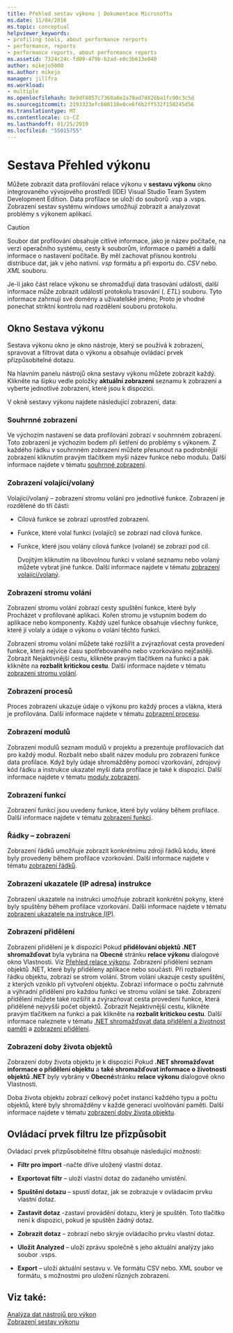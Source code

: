 ```yaml
---
title: Přehled sestav výkonu | Dokumentace Microsoftu
ms.date: 11/04/2016
ms.topic: conceptual
helpviewer_keywords:
- profiling tools, about performance rerports
- performance, reports
- performance reports, about performance reports
ms.assetid: 7324c24c-fd09-479b-b2ad-e0c3b613e040
author: mikejo5000
ms.author: mikejo
manager: jillfra
ms.workload:
- multiple
ms.openlocfilehash: 8e9df8057c7360a8e2a79ad7d826ba1fc90c3c5d
ms.sourcegitcommit: 2193323efc608118e0ce6f6b2ff532f158245d56
ms.translationtype: MT
ms.contentlocale: cs-CZ
ms.lasthandoff: 01/25/2019
ms.locfileid: "55015755"
---
```

# <a name="performance-report-overview"></a>Sestava Přehled výkonu
Můžete zobrazit data profilování relace výkonu v **sestavu výkonu** okno integrovaného vývojového prostředí (IDE) Visual Studio Team System Development Edition. Data profilace se uloží do souborů .vsp a .vsps. Zobrazení sestav systému windows umožňují zobrazit a analyzovat problémy s výkonem aplikací.  
  
> [!CAUTION]
>  Soubor dat profilování obsahuje citlivé informace, jako je název počítače, na verzi operačního systému, cesty k souborům, informace o paměti a další informace o nastavení počítače. By měl zachovat přísnou kontrolu distribuce dat, jak v jeho nativní. *vsp* formátu a při exportu do. *CSV* nebo. *XML* souboru.  
>   
>  Je-li jako část relace výkonu se shromažďují data trasování událostí, další informace může zobrazit událostí protokolu trasování (. *ETL*) souboru. Tyto informace zahrnují své domény a uživatelské jméno; Proto je vhodné ponechat striktní kontrolu nad rozdělení souboru protokolu.  
  
## <a name="performance-report-window"></a>Okno Sestava výkonu  
 Sestava výkonu okno je okno nástroje, který se používá k zobrazení, spravovat a filtrovat data o výkonu a obsahuje ovládací prvek přizpůsobitelné dotazu.  
  
 Na hlavním panelu nástrojů okna sestavy výkonu můžete zobrazit každý. Klikněte na šipku vedle položky **aktuální zobrazení** seznamu k zobrazení a vyberte jednotlivé zobrazení, které jsou k dispozici.  
  
 V okně sestavy výkonu najdete následující zobrazení, data:  
  
### <a name="summary-view"></a>Souhrnné zobrazení  
 Ve výchozím nastavení se data profilování zobrazí v souhrnném zobrazení. Toto zobrazení je výchozím bodem při šetření do problémy s výkonem. Z každého řádku v souhrnném zobrazení můžete přesunout na podrobnější zobrazení kliknutím pravým tlačítkem myši název funkce nebo modulu. Další informace najdete v tématu [souhrnné zobrazení](../profiling/summary-view.md).  
  
### <a name="callercallee-view"></a>Zobrazení volající/volaný  
 Volající/volaný – zobrazení stromu volání pro jednotlivé funkce. Zobrazení je rozdělené do tří částí:  
  
- Cílová funkce se zobrazí uprostřed zobrazení.  
  
- Funkce, které volal funkci (volající) se zobrazí nad cílová funkce.  
  
- Funkce, které jsou volány cílová funkce (volané) se zobrazí pod cíl.  
  
  Dvojitým kliknutím na libovolnou funkci v volané seznamu nebo volaný můžete vybrat jiné funkce. Další informace najdete v tématu [zobrazení volající/volaný](../profiling/caller-callee-view.md).  
  
### <a name="call-tree-view"></a>Zobrazení stromu volání  
 Zobrazení stromu volání zobrazí cesty spuštění funkce, které byly Procházet v profilované aplikaci. Kořen stromu je vstupním bodem do aplikace nebo komponenty. Každý uzel funkce obsahuje všechny funkce, které ji volaly a údaje o výkonu o volání těchto funkcí.  
  
 Zobrazení stromu volání můžete také rozšířit a zvýrazňovat cesta provedení funkce, která nejvíce času spotřebovaného nebo vzorkováno nejčastěji. Zobrazit Nejaktivnější cestu, klikněte pravým tlačítkem na funkci a pak klikněte na **rozbalit kritickou cestu**. Další informace najdete v tématu [zobrazení stromu volání](../profiling/call-tree-view.md).  
  
### <a name="process-view"></a>Zobrazení procesů  
 Proces zobrazení ukazuje údaje o výkonu pro každý proces a vlákna, která je profilována. Další informace najdete v tématu [zobrazení procesu](../profiling/process-view.md).  
  
### <a name="modules-view"></a>Zobrazení modulů  
 Zobrazení modulů seznam modulů v projektu a prezentuje profilovacích dat pro každý modul. Rozbalit nebo sbalit název modulu pro zobrazení funkce data profilace. Když byly údaje shromážděny pomocí vzorkování, zdrojový kód řádku a instrukce ukazatel myši data profilace je také k dispozici. Další informace najdete v tématu [moduly zobrazení](../profiling/modules-view.md).  
  
### <a name="functions-view"></a>Zobrazení funkcí  
 Zobrazení funkcí jsou uvedeny funkce, které byly volány během profilace. Další informace najdete v tématu [zobrazení funkcí](../profiling/functions-view.md).  
  
### <a name="line-view"></a>Řádky – zobrazení  
 Zobrazení řádků umožňuje zobrazit konkrétnímu zdroji řádků kódu, které byly provedeny během profilace vzorkování. Další informace najdete v tématu [zobrazení řádků](../profiling/lines-view.md).  
  
### <a name="instruction-pointer-ip-view"></a>Zobrazení ukazatele (IP adresa) instrukce  
 Zobrazení ukazatele na instrukci umožňuje zobrazit konkrétní pokyny, které byly spuštěny během profilace vzorkování. Další informace najdete v tématu [zobrazení ukazatele na instrukce (IP)](../profiling/instruction-pointers-ips-view.md).  
  
### <a name="allocation-view"></a>Zobrazení přidělení  
 Zobrazení přidělení je k dispozici Pokud **přidělování objektů .NET shromažďovat** byla vybrána na **Obecné** stránku **relace výkonu** dialogové okno Vlastnosti. Viz [Přehled relace výkonu](../profiling/performance-session-overview.md). Zobrazení přidělení seznam objektů .NET, které byly přiděleny aplikace nebo součásti. Při rozbalení řádku objektu, zobrazí se strom volání. Strom volání ukazuje cesty spuštění, z kterých vzniklo při vytvoření objektu. Zobrazí informace o počtu zahrnuté a výhradní přidělení pro každou funkci ve stromu volání se také. Zobrazení přidělení můžete také rozšířit a zvýrazňovat cesta provedení funkce, která přidělené nejvyšší počet objektů. Zobrazit Nejaktivnější cestu, klikněte pravým tlačítkem na funkci a pak klikněte na **rozbalit kritickou cestu**. Další informace naleznete v tématu [.NET shromažďovat data přidělení a životnost paměti](../profiling/collecting-dotnet-memory-allocation-and-lifetime-data.md) a [zobrazení přidělení](../profiling/dotnet-memory-allocations-view.md).  
  
### <a name="objects-lifetime-view"></a>Zobrazení doby života objektů  
 Zobrazení doby života objektu je k dispozici Pokud **.NET shromažďovat informace o přidělení objektu** a **také shromažďovat informace o životnosti objektů .NET** byly vybrány v **Obecné**stránku **relace výkonu** dialogové okno Vlastnosti.  
  
 Doba života objektu zobrazí celkový počet instancí každého typu a počtu objektů, které byly shromážděny v každé generaci uvolňování paměti. Další informace najdete v tématu [zobrazení doby života objektu](../profiling/object-lifetime-view.md).  
  
## <a name="customizable-filter-control"></a>Ovládací prvek filtru lze přizpůsobit  
 Ovládací prvek přizpůsobitelné filtru obsahuje následující možnosti:  
  
-   **Filtr pro import** -načte dříve uložený vlastní dotaz.  
  
-   **Exportovat filtr** – uloží vlastní dotaz do zadaného umístění.  
  
-   **Spuštění dotazu** – spustí dotaz, jak se zobrazuje v ovládacím prvku vlastní dotaz.  
  
-   **Zastavit dotaz** -zastaví provádění dotazu, který je spuštěn. Toto tlačítko není k dispozici, pokud je spuštěn žádný dotaz.  
  
-   **Zobrazit dotaz** – zobrazí nebo skryje ovládacího prvku vlastní dotaz.  
  
-   **Uložit Analyzed** – uloží zprávu společně s jeho aktuální analýzy jako soubor .vsps.  
  
-   **Export** – uloží aktuální sestavu v. Ve formátu CSV nebo. XML soubor ve formátu, s možnostmi pro uložení různých zobrazení.  
  
## <a name="see-also"></a>Viz také:  
 [Analýza dat nástrojů pro výkon](../profiling/analyzing-performance-tools-data.md)   
 [Zobrazení sestav výkonu](../profiling/performance-report-views.md)